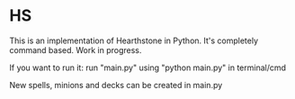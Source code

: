 # HS

This is an implementation of Hearthstone in Python. It's completely command based. Work in progress.

If you want to run it:
  run "main.py" using "python main.py" in terminal/cmd
 
New spells, minions and decks can be created in main.py

